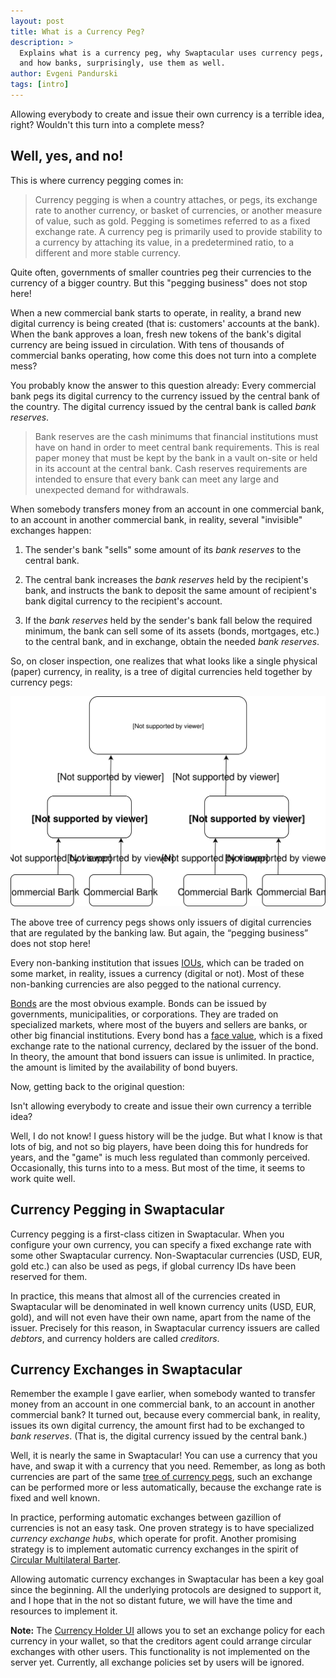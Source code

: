 ```yaml
---
layout: post
title: What is a Currency Peg?
description: >
  Explains what is a currency peg, why Swaptacular uses currency pegs,
  and how banks, surprisingly, use them as well.
author: Evgeni Pandurski
tags: [intro]
---
```


<div class="lead">
  Allowing everybody to create and issue their own currency is a
  terrible idea, right? Wouldn't this turn into a complete mess?
</div>

## Well, yes, and no!

This is where currency pegging comes in:

<!--more-->

> Currency pegging is when a country attaches, or pegs, its exchange
> rate to another currency, or basket of currencies, or another
> measure of value, such as gold. Pegging is sometimes referred to as
> a fixed exchange rate. A currency peg is primarily used to provide
> stability to a currency by attaching its value, in a predetermined
> ratio, to a different and more stable currency.

Quite often, governments of smaller countries peg their currencies to
the currency of a bigger country. But this "pegging business" does not
stop here!

When a new commercial bank starts to operate, in reality, a brand new
digital currency is being created (that is: customers' accounts at the
bank). When the bank approves a loan, fresh new tokens of the bank's
digital currency are being issued in circulation. With tens of
thousands of commercial banks operating, how come this does not turn
into a complete mess?

You probably know the answer to this question already: Every
commercial bank pegs its digital currency to the currency issued by
the central bank of the country. The digital currency issued by the
central bank is called *bank reserves*.

> Bank reserves are the cash minimums that financial institutions must
> have on hand in order to meet central bank requirements. This is
> real paper money that must be kept by the bank in a vault on-site or
> held in its account at the central bank. Cash reserves requirements
> are intended to ensure that every bank can meet any large and
> unexpected demand for withdrawals.

When somebody transfers money from an account in one commercial bank,
to an account in another commercial bank, in reality, several
"invisible" exchanges happen:

1. The sender's bank "sells" some amount of its *bank reserves* to the
   central bank.

2. The central bank increases the *bank reserves* held by the
   recipient's bank, and instructs the bank to deposit the same amount
   of recipient's bank digital currency to the recipient's account.

3. If the *bank reserves* held by the sender's bank fall below the
   required minimum, the bank can sell some of its assets (bonds,
   mortgages, etc.) to the central bank, and in exchange, obtain the
   needed *bank reserves*.

So, on closer inspection, one realizes that what looks like a single
physical (paper) currency, in reality, is a tree of digital currencies
held together by currency pegs:

<div class="message" id="peg-tree">
  <img src="/images/bank-pegs-tree.svg" alt="A tree of currency pegs">
</div>

The above tree of currency pegs shows only issuers of digital
currencies that are regulated by the banking law. But again, the
“pegging business” does not stop here!

Every non-banking institution that issues
[IOUs](https://en.wikipedia.org/wiki/IOU), which can be traded on some
market, in reality, issues a currency (digital or not). Most of these
non-banking currencies are also pegged to the national currency.

[Bonds](https://en.wikipedia.org/wiki/Bond_(finance)) are the most
obvious example. Bonds can be issued by governments, municipalities,
or corporations. They are traded on specialized markets, where most of
the buyers and sellers are banks, or other big financial
institutions. Every bond has a [face
value](https://en.wikipedia.org/wiki/Face_value), which is a fixed
exchange rate to the national currency, declared by the issuer of the
bond. In theory, the amount that bond issuers can issue is
unlimited. In practice, the amount is limited by the availability of
bond buyers.

Now, getting back to the original question:

<div class="message">
  Isn't allowing everybody to create and issue their own currency a
  terrible idea?
</div>

Well, I do not know! I guess history will be the judge. But what I
know is that lots of big, and not so big players, have been doing this
for hundreds for years, and the "game" is much less regulated than
commonly perceived. Occasionally, this turns into to a mess. But most
of the time, it seems to work quite well.

## Currency Pegging in Swaptacular

Currency pegging is a first-class citizen in Swaptacular. When you
configure your own currency, you can specify a fixed exchange rate
with some other Swaptacular currency. Non-Swaptacular currencies (USD,
EUR, gold etc.) can also be used as pegs, if global currency IDs have
been reserved for them.

In practice, this means that almost all of the currencies created in
Swaptacular will be denominated in well known currency units (USD,
EUR, gold), and will not even have their own name, apart from the name
of the issuer. Precisely for this reason, in Swaptacular currency
issuers are called *debtors*, and currency holders are called
*creditors*.

## Currency Exchanges in Swaptacular

Remember the example I gave earlier, when somebody wanted to transfer
money from an account in one commercial bank, to an account in another
commercial bank? It turned out, because every commercial bank, in
reality, issues its own digital currency, the amount first had to be
exchanged to *bank reserves*. (That is, the digital currency issued by
the central bank.)

Well, it is nearly the same in Swaptacular! You can use a currency
that you have, and swap it with a currency that you need. Remember, as
long as both currencies are part of the same [tree of currency
pegs](#peg-tree), such an exchange can be performed more or less
automatically, because the exchange rate is fixed and well known.

In practice, performing automatic exchanges between gazillion of
currencies is not an easy task. One proven strategy is to have
specialized *currency exchange hubs*, which operate for
profit. Another promising strategy is to implement automatic currency
exchanges in the spirit of [Circular Multilateral
Barter](/public/docs/cmb-general.pdf).

Allowing automatic currency exchanges in Swaptacular has been a key
goal since the beginning. All the underlying protocols are designed to
support it, and I hope that in the not so distant future, we will have
the time and resources to implement it.

<div class="message">
  <b>Note:</b> The <a href="{{ site.app_demo.creditors_webapp}}">Currency
  Holder UI</a> allows you to set an exchange policy for each currency
  in your wallet, so that the creditors agent could arrange circular
  exchanges with other users. This functionality is not implemented on
  the server yet. Currently, all exchange policies set by users will
  be ignored.
</div>
